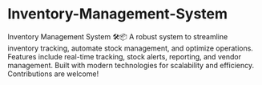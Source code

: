 # Inventory-Management-System
Inventory Management System 🛠️📦 A robust system to streamline inventory tracking, automate stock management, and optimize operations. Features include real-time tracking, stock alerts, reporting, and vendor management. Built with modern technologies for scalability and efficiency. Contributions are welcome!

